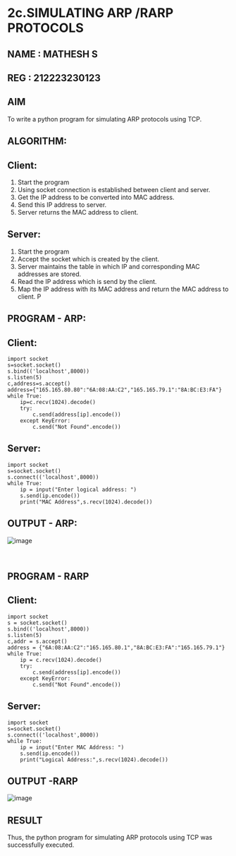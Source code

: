 # 2c.SIMULATING ARP /RARP PROTOCOLS
## NAME : MATHESH S
## REG : 212223230123
## AIM
To write a python program for simulating ARP protocols using TCP.
## ALGORITHM:
## Client:
1. Start the program
2. Using socket connection is established between client and server.
3. Get the IP address to be converted into MAC address.
4. Send this IP address to server.
5. Server returns the MAC address to client.
## Server:
1. Start the program
2. Accept the socket which is created by the client.
3. Server maintains the table in which IP and corresponding MAC addresses are
stored.
4. Read the IP address which is send by the client.
5. Map the IP address with its MAC address and return the MAC address to client.
P
## PROGRAM - ARP:

## Client:

```
import socket
s=socket.socket()
s.bind(('localhost',8000))
s.listen(5)
c,address=s.accept()
address={"165.165.80.80":"6A:08:AA:C2","165.165.79.1":"8A:BC:E3:FA"}
while True:
    ip=c.recv(1024).decode()
    try:
        c.send(address[ip].encode())
    except KeyError:
        c.send("Not Found".encode())
```

## Server:

```
import socket
s=socket.socket()
s.connect(('localhost',8000))
while True:
    ip = input("Enter logical address: ")
    s.send(ip.encode())
    print("MAC Address",s.recv(1024).decode())

```

## OUTPUT - ARP:

![image](https://github.com/Yt8md/2c.ARP_RARP_PROTOCOLS/assets/144443644/14daa2e3-c0e2-426a-8816-aec8a0ffcbca)


<br>


## PROGRAM - RARP

## Client:

```
import socket
s = socket.socket()
s.bind(('localhost',8000))
s.listen(5)
c,addr = s.accept()
address = {"6A:08:AA:C2":"165.165.80.1","8A:BC:E3:FA":"165.165.79.1"}
while True:
    ip = c.recv(1024).decode()
    try:
        c.send(address[ip].encode())
    except KeyError:
        c.send("Not Found".encode())

```

## Server:

```
import socket
s=socket.socket()
s.connect(('localhost',8000))
while True:
    ip = input("Enter MAC Address: ")
    s.send(ip.encode())
    print("Logical Address:",s.recv(1024).decode())

```


## OUTPUT -RARP

![image](https://github.com/Yt8md/2c.ARP_RARP_PROTOCOLS/assets/144443644/836bc579-178d-4dd3-8140-a0606d86e3af)


## RESULT
Thus, the python program for simulating ARP protocols using TCP was successfully 
executed.
